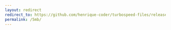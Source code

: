 ```yaml
---
layout: redirect
redirect_to: https://github.com/henrique-coder/turbospeed-files/releases/download/turbospeed-files/turbospeed-file-5mb.bin
permalink: /5mb/
---
```

